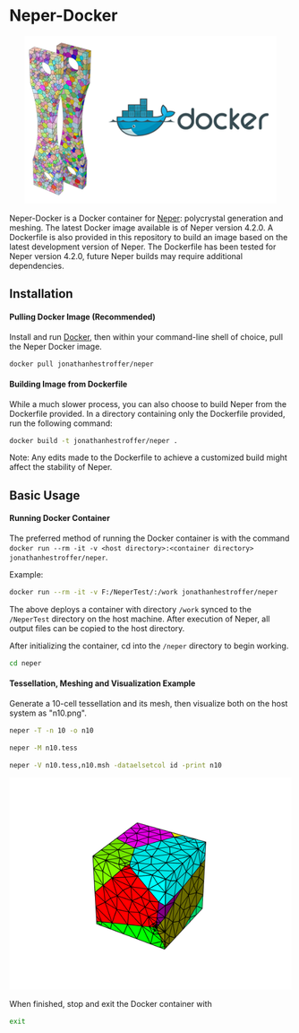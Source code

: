 # Neper-Docker
<p align="center">
  <img width="450" height="300" src="https://github.com/jonathanhestroffer/Neper-Docker/blob/master/preview.png">
</p>

Neper-Docker is a Docker container for [Neper](neper.info): polycrystal generation and meshing. The latest Docker image available is of Neper version 4.2.0. A Dockerfile is also provided in this repository to build an image based on the latest development version of Neper. The Dockerfile has been tested for Neper version 4.2.0, future Neper builds may require additional dependencies.

## Installation

#### Pulling Docker Image (Recommended)

Install and run [Docker](https://docs.docker.com/), then within your command-line shell of choice, pull the Neper Docker image.

```bash
docker pull jonathanhestroffer/neper
```

#### Building Image from Dockerfile

While a much slower process, you can also choose to build Neper from the Dockerfile provided. In a directory containing only the Dockerfile provided, run the following command:

```bash
docker build -t jonathanhestroffer/neper .
```

Note: Any edits made to the Dockerfile to achieve a customized build might affect the stability of Neper.

## Basic Usage

#### Running Docker Container

The preferred method of running the Docker container is with the command ```docker run --rm -it -v <host directory>:<container directory> jonathanhestroffer/neper```.

Example:
```bash
docker run --rm -it -v F:/NeperTest/:/work jonathanhestroffer/neper
```

The above deploys a container with directory ```/work``` synced to the ```/NeperTest``` directory on the host machine. After execution of Neper, all output files can be copied to the host directory.

After initializing the container, cd into the ```/neper``` directory to begin working.

```bash
cd neper
```

#### Tessellation, Meshing and Visualization Example

Generate a 10-cell tessellation and its mesh, then visualize both on the host system as "n10.png". 

```bash
neper -T -n 10 -o n10
```
```bash
neper -M n10.tess
```
```bash
neper -V n10.tess,n10.msh -dataelsetcol id -print n10
```
		
![Visualization](https://github.com/jonathanhestroffer/Neper-Docker/blob/master/n10.png)
    
When finished, stop and exit the Docker container with

```bash
exit
```
